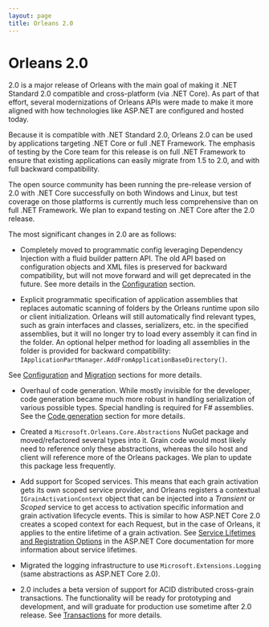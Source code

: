 ```yaml
---
layout: page
title: Orleans 2.0
---
```


# Orleans 2.0

2.0 is a major release of Orleans with the main goal of making it .NET Standard 2.0 compatible and cross-platform (via .NET Core). 
As part of that effort, several modernizations of Orleans APIs were made to make it more aligned with how technologies like ASP.NET are configured and hosted today.

Because it is compatible with .NET Standard 2.0, Orleans 2.0 can be used by applications targeting .NET Core or full .NET Framework. 
The emphasis of testing by the Core team for this release is on full .NET Framework to ensure that existing applications can easily migrate from 1.5 to 2.0, and with full backward compatibility.

The open source community has been running the pre-release version of 2.0 with .NET Core successfully on both Windows and Linux, but test coverage on those platforms is currently much less comprehensive than on full .NET Framework. 
We plan to expand testing on .NET Core after the 2.0 release.

The most significant changes in 2.0 are as follows:

* Completely moved to programmatic config leveraging Dependency Injection with a fluid builder pattern API. 
The old API based on configuration objects and XML files is preserved for backward compatibility, but will not move forward and will get deprecated in the future. 
See more details in the [Configuration](clusters_and_clients/configuration_guide/index.md) section.

* Explicit programmatic specification of application assemblies that replaces automatic scanning of folders by the Orleans runtime upon silo or client initialization. 
Orleans will still automatically find relevant types, such as grain interfaces and classes, serializers, etc. in the specified assemblies, but it will no longer try to load every assembly it can find in the folder.
An optional helper method for loading all assemblies in the folder is provided for backward compatibility: `IApplicationPartManager.AddFromApplicationBaseDirectory()`. 

See [Configuration](clusters_and_clients/configuration_guide/index.md) and [Migration](resources/Migration/Migration1.5.md) sections for more details.

* Overhaul of code generation. 
While mostly invisible for the developer, code generation became much more robust in handling serialization of various possible types. 
Special handling is required for F# assemblies. 
See the [Code generation](resources/Migration/Codegen.md) section for more details.

* Created a `Microsoft.Orleans.Core.Abstractions` NuGet package and moved/refactored several types into it. 
Grain code would most likely need to reference only these abstractions, whereas the silo host and client will reference more of the Orleans packages. 
We plan to update this package less frequently.

* Add support for Scoped services. 
This means that each grain activation gets its own scoped service provider, and Orleans registers a contextual `IGrainActivationContext` object that can be injected into a *Transient* or *Scoped* service to get access to activation specific information and grain activation lifecycle events. 
This is similar to how ASP.NET Core 2.0 creates a scoped context for each Request, but in the case of Orleans, it applies to the entire lifetime of a grain activation. 
See [Service Lifetimes and Registration Options](https://docs.microsoft.com/en-us/aspnet/core/fundamentals/dependency-injection#service-lifetimes-and-registration-options) in the ASP.NET Core documentation for more information about service lifetimes.

* Migrated the logging infrastructure to use `Microsoft.Extensions.Logging` (same abstractions as ASP.NET Core 2.0).

* 2.0 includes a beta version of support for ACID distributed cross-grain transactions. 
The functionality will be ready for prototyping and development, and will graduate for production use sometime after 2.0 release. 
See [Transactions](grains/transactions.md) for more details.
